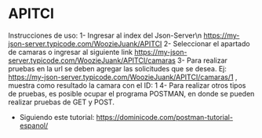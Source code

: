 # APITCI
Instrucciones de uso:
1- Ingresar al index del Json-Server\n
  https://my-json-server.typicode.com/WoozieJuank/APITCI
2- Seleccionar el apartado de camaras o ingresar al siguiente link
  https://my-json-server.typicode.com/WoozieJuank/APITCI/camaras
3- Para realizar pruebas en la url se deben agregar las solicitudes que se desea.
  Ej: https://my-json-server.typicode.com/WoozieJuank/APITCI/camaras/1 , muestra como resultado la camara con el ID: 1
4- Para realizar otros tipos de pruebas, es posible ocupar el programa POSTMAN, en donde se pueden realizar pruebas de GET y POST.
  - Siguiendo este tutorial: https://dominicode.com/postman-tutorial-espanol/
  

